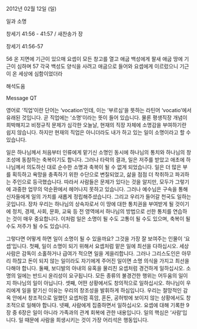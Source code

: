 2012년 02월 12일 (일)

일과 소명



창세기 41:56 - 41:57 / 새찬송가  장


창세기 41:56-57

56 온 지면에 기근이 있으매 요셉이 모든 창고를 열고 애굽 백성에게 팔새 애굽 땅에 기근이 심하며
57 각국 백성도 양식을 사려고 애굽으로 들어와 요셉에게 이르렀으니 기근이 온 세상에 심함이었더라

해석도움





Message QT

영어로 ‘직업’이란 단어는 ‘vocation’인데, 이는 ‘부르심’을 뜻하는 라틴어 ‘vocatio’에서 유래된 것입니다. 곧 직업에는 ‘소명’이라는 뜻이 들어 있습니다. 물론 평생직장 개념이 희박해지고 비정규직 문제가 심각한 오늘날, 현재의 직장 자체에 소명감을 부여하기란 쉽지 않습니다. 하지만 현재의 직업은 아니더라도 내가 하고 있는 일이 소명이라고 할 수 있습니다.

일은 하나님께서 처음부터 인류에게 맡기신 소명인 동시에 하나님의 통치와 하나님의 창조성에 동참하는 축복이기도 합니다. 그러나 타락의 결과, 일은 저주를 받았고 애초에 하나님께서 의도하신 대로 순수한 소명과 축복이 될 수 없게 되었습니다. 일은 더 많은 부를 획득하고 욕망을 충족하기 위한 수단으로 변질되었고, 삶을 점점 더 착취하고 파괴하는 주인으로 등극했습니다. 따라서 사람들은 문제가 있다는 것을 알지만, 모두가 그렇기에 과중한 업무의 악순환에서 헤어나지 못하고 있습니다.
그러나 예수님은 구속을 통해 신자들에게 일의 가치를 새롭게 정립해주셨습니다. 그리고 우리가 들어갈 천국도 일하는 곳입니다. 장차 우리는 하나님의 상속자로서 이 땅에 대한 통치권을 부여받게 될 것이기에 정치, 경제, 사회, 문화, 교육 등 전 영역에서 하나님의 방법으로 선한 통치를 연습하는 것이 매우 중요합니다. 이처럼 일은 소명이 될 수도 고통이 될 수도 있으며, 축복이 될 수도 저주가 될 수도 있습니다.

그렇다면 어떻게 하면 일이 소명이 될 수 있을까요? 그것을 가장 잘 보여주는 인물이 ‘요셉’입니다.
첫째, 일이 소명이 되기 위해서 요셉처럼 맡은 일에 최선을 다하십시오. 세상 사람은 감독이 소홀하거나 급여가 적으면 일을 게을리합니다. 그러나 그리스도인은 아무리 하찮고 돈이 되지 않는 일이라도 자기에게 주어진 일이면 소명 의식을 가지고 최선을 다해야 합니다.
둘째, 보디발의 아내의 유혹을 물리친 요셉처럼 경건하게 일하십시오. 소명의 일에는 반드시 윤리성이 요구됩니다. 모든 종류의 불경건한 행위는 어두움의 일이지 하나님의 일이 아닙니다.
셋째, 어떤 상황에서도 창의적으로 일하십시오. 하나님이 우리에게 일을 맡기신 이유는 우리의 창조성을 발휘하게 하심입니다. 우리는 절망적인 감옥 안에서 창조적으로 일했던 요셉처럼 흑암, 혼돈, 공허밖에 보이지 않는 상황에서도 창조적으로 일해야 합니다.
넷째, 사람에게 집중하면서 일하십시오. 요셉에 대해 기록한 9장 중 6장은 일이 아니라 가족과의 관계 회복에 관한 내용입니다. 일의 핵심은 ‘사람’입니다. 일 때문에 사람을 희생시키는 것이 가장 어리석은 행동입니다.